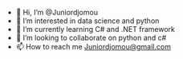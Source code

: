 - 👋 Hi, I’m @Juniordjomou
- 👀 I’m interested in data science and python
- 🌱 I’m currently learning C# and .NET framework
- 💞️ I’m looking to collaborate on python and c#
- 📫 How to reach me Juniordjomou@gmail.com

<!---
Juniordjomou/Juniordjomou is a ✨ special ✨ repository because its `README.md` (this file) appears on your GitHub profile.
You can click the Preview link to take a look at your changes.
--->
